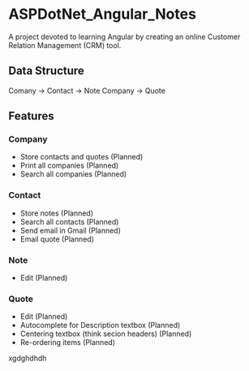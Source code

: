 # ASPDotNet_Angular_Notes
A project devoted to learning Angular by creating an online Customer Relation Management (CRM) tool.

## Data Structure
Comany -> Contact -> Note
Company -> Quote

## Features

### Company
* Store contacts and quotes (Planned)
* Print all companies (Planned)
* Search all companies (Planned)

### Contact
* Store notes (Planned)
* Search all contacts (Planned)
* Send email in Gmail (Planned)
* Email quote (Planned)


### Note
* Edit (Planned)

### Quote
* Edit (Planned)
* Autocomplete for Description textbox (Planned)
* Centering textbox (think secion headers) (Planned)
* Re-ordering items (Planned)



xgdghdhdh